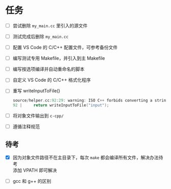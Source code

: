 # 任务

- [ ] 尝试删除 `my_main.cc` 里引入的源文件  

- [ ] 测试完成后删除 `my_main.cc`  

- [ ] 配置 VS Code 的 C/C++ 配置文件，可参考备份文件  

- [ ] 编写测试专用 Makefile，并引入到主 Makefile  

- [ ] 编写按选项编译并自动重命名的脚本  

- [ ] 自定义 VS Code 的 C/C++ 格式化程序  

- [ ] 重写 writeInputToFile()  
    ```cpp
    source/helper.cc:92:29: warning: ISO C++ forbids converting a string constant to ‘char*’ [-Wwrite-strings]
    92 |     return writeInputToFile("input");
    ```

- [ ] 将对象文件输出到 `c-cpp/`  

- [ ] 遵循注释规范  

## 待考
- [x] 因为对象文件路径不在主目录下，每次 `make` 都会编译所有文件，解决办法待考  
    添加 VPATH 即可解决  

- [ ] gcc 和 g++ 的区别  